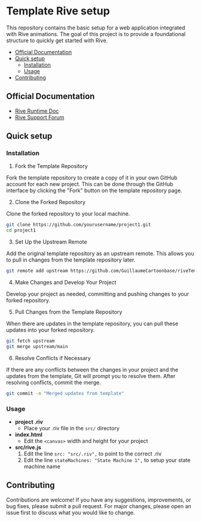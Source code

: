 # Template Rive setup

This repository contains the basic setup for a web application integrated with Rive animations.
The goal of this project is to provide a foundational structure to quickly get started with Rive.

- <a href= "#official-documentation">Official Documentation</a>
- <a href= "#quick-setup">Quick setup</a>
  - <a href= "#installation">Installation</a>
  - <a href= "#usage">Usage</a>
- <a href= "#contributing">Contributing</a>

## Official Documentation

- [Rive Runtime Doc](https://rive.app/community/doc/web-js/docvlgbnS1mp)
- [Rive Support Forum](https://rive.app/community/forums/support/fsnLLkXUaA62)

## Quick setup

### Installation

1. Fork the Template Repository

Fork the template repository to create a copy of it in your own GitHub account for each new project.
This can be done through the GitHub interface by clicking the "Fork" button on the template repository page.

2. Clone the Forked Repository

Clone the forked repository to your local machine.

```bash
git clone https://github.com/yourusername/project1.git
cd project1
```

3. Set Up the Upstream Remote

Add the original template repository as an upstream remote. This allows you to pull in changes from the template repository later.

```bash
git remote add upstream https://github.com/GuillaumeCartoonbase/riveTemplate.git

```

4. Make Changes and Develop Your Project

Develop your project as needed, committing and pushing changes to your forked repository.

5. Pull Changes from the Template Repository

When there are updates in the template repository, you can pull these updates into your forked repository.

```bash
git fetch upstream
git merge upstream/main
```

6. Resolve Conflicts if Necessary

If there are any conflicts between the changes in your project and the updates from the template, Git will prompt you to resolve them. After resolving conflicts, commit the merge.

```bash
git commit -m "Merged updates from template"
```

### Usage

- **project .riv**
  - Place your .riv file in the `src/` directory
- **index.html**
  - Edit the `<canvas>` width and height for your project
- **src/rive.js**
  1. Edit the line `src: "src/.riv",` to point to the correct .riv
  2. Edit the line `stateMachines: "State Machine 1",` to setup your state machine name

## Contributing

Contributions are welcome! If you have any suggestions, improvements, or bug fixes, please submit a pull request.
For major changes, please open an issue first to discuss what you would like to change.
